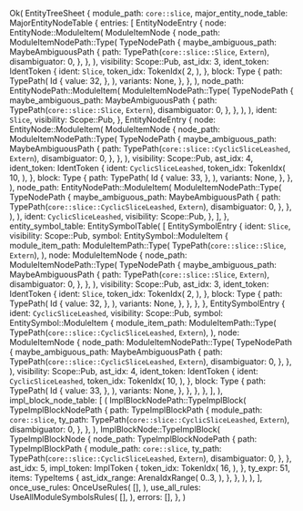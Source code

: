 Ok(
    EntityTreeSheet {
        module_path: `core::slice`,
        major_entity_node_table: MajorEntityNodeTable {
            entries: [
                EntityNodeEntry {
                    node: EntityNode::ModuleItem(
                        ModuleItemNode {
                            node_path: ModuleItemNodePath::Type(
                                TypeNodePath {
                                    maybe_ambiguous_path: MaybeAmbiguousPath {
                                        path: TypePath(`core::slice::Slice`, `Extern`),
                                        disambiguator: 0,
                                    },
                                },
                            ),
                            visibility: Scope::Pub,
                            ast_idx: 3,
                            ident_token: IdentToken {
                                ident: `Slice`,
                                token_idx: TokenIdx(
                                    2,
                                ),
                            },
                            block: Type {
                                path: TypePath(
                                    Id {
                                        value: 32,
                                    },
                                ),
                                variants: None,
                            },
                        },
                    ),
                    node_path: EntityNodePath::ModuleItem(
                        ModuleItemNodePath::Type(
                            TypeNodePath {
                                maybe_ambiguous_path: MaybeAmbiguousPath {
                                    path: TypePath(`core::slice::Slice`, `Extern`),
                                    disambiguator: 0,
                                },
                            },
                        ),
                    ),
                    ident: `Slice`,
                    visibility: Scope::Pub,
                },
                EntityNodeEntry {
                    node: EntityNode::ModuleItem(
                        ModuleItemNode {
                            node_path: ModuleItemNodePath::Type(
                                TypeNodePath {
                                    maybe_ambiguous_path: MaybeAmbiguousPath {
                                        path: TypePath(`core::slice::CyclicSliceLeashed`, `Extern`),
                                        disambiguator: 0,
                                    },
                                },
                            ),
                            visibility: Scope::Pub,
                            ast_idx: 4,
                            ident_token: IdentToken {
                                ident: `CyclicSliceLeashed`,
                                token_idx: TokenIdx(
                                    10,
                                ),
                            },
                            block: Type {
                                path: TypePath(
                                    Id {
                                        value: 33,
                                    },
                                ),
                                variants: None,
                            },
                        },
                    ),
                    node_path: EntityNodePath::ModuleItem(
                        ModuleItemNodePath::Type(
                            TypeNodePath {
                                maybe_ambiguous_path: MaybeAmbiguousPath {
                                    path: TypePath(`core::slice::CyclicSliceLeashed`, `Extern`),
                                    disambiguator: 0,
                                },
                            },
                        ),
                    ),
                    ident: `CyclicSliceLeashed`,
                    visibility: Scope::Pub,
                },
            ],
        },
        entity_symbol_table: EntitySymbolTable(
            [
                EntitySymbolEntry {
                    ident: `Slice`,
                    visibility: Scope::Pub,
                    symbol: EntitySymbol::ModuleItem {
                        module_item_path: ModuleItemPath::Type(
                            TypePath(`core::slice::Slice`, `Extern`),
                        ),
                        node: ModuleItemNode {
                            node_path: ModuleItemNodePath::Type(
                                TypeNodePath {
                                    maybe_ambiguous_path: MaybeAmbiguousPath {
                                        path: TypePath(`core::slice::Slice`, `Extern`),
                                        disambiguator: 0,
                                    },
                                },
                            ),
                            visibility: Scope::Pub,
                            ast_idx: 3,
                            ident_token: IdentToken {
                                ident: `Slice`,
                                token_idx: TokenIdx(
                                    2,
                                ),
                            },
                            block: Type {
                                path: TypePath(
                                    Id {
                                        value: 32,
                                    },
                                ),
                                variants: None,
                            },
                        },
                    },
                },
                EntitySymbolEntry {
                    ident: `CyclicSliceLeashed`,
                    visibility: Scope::Pub,
                    symbol: EntitySymbol::ModuleItem {
                        module_item_path: ModuleItemPath::Type(
                            TypePath(`core::slice::CyclicSliceLeashed`, `Extern`),
                        ),
                        node: ModuleItemNode {
                            node_path: ModuleItemNodePath::Type(
                                TypeNodePath {
                                    maybe_ambiguous_path: MaybeAmbiguousPath {
                                        path: TypePath(`core::slice::CyclicSliceLeashed`, `Extern`),
                                        disambiguator: 0,
                                    },
                                },
                            ),
                            visibility: Scope::Pub,
                            ast_idx: 4,
                            ident_token: IdentToken {
                                ident: `CyclicSliceLeashed`,
                                token_idx: TokenIdx(
                                    10,
                                ),
                            },
                            block: Type {
                                path: TypePath(
                                    Id {
                                        value: 33,
                                    },
                                ),
                                variants: None,
                            },
                        },
                    },
                },
            ],
        ),
        impl_block_node_table: [
            (
                ImplBlockNodePath::TypeImplBlock(
                    TypeImplBlockNodePath {
                        path: TypeImplBlockPath {
                            module_path: `core::slice`,
                            ty_path: TypePath(`core::slice::CyclicSliceLeashed`, `Extern`),
                            disambiguator: 0,
                        },
                    },
                ),
                ImplBlockNode::TypeImplBlock(
                    TypeImplBlockNode {
                        node_path: TypeImplBlockNodePath {
                            path: TypeImplBlockPath {
                                module_path: `core::slice`,
                                ty_path: TypePath(`core::slice::CyclicSliceLeashed`, `Extern`),
                                disambiguator: 0,
                            },
                        },
                        ast_idx: 5,
                        impl_token: ImplToken {
                            token_idx: TokenIdx(
                                16,
                            ),
                        },
                        ty_expr: 51,
                        items: TypeItems {
                            ast_idx_range: ArenaIdxRange(
                                0..3,
                            ),
                        },
                    },
                ),
            ),
        ],
        once_use_rules: OnceUseRules(
            [],
        ),
        use_all_rules: UseAllModuleSymbolsRules(
            [],
        ),
        errors: [],
    },
)